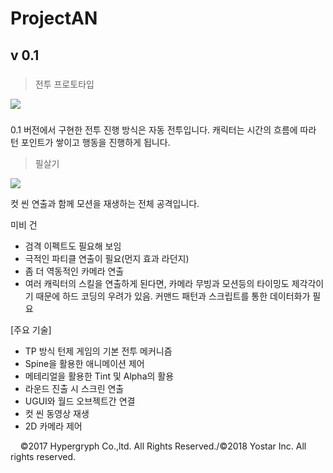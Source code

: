 # ProjectAN

## v 0.1

#####

> 전투 프로토타입

<img src="GIF_0.gif">

#####

0.1 버전에서 구현한 전투 진행 방식은 자동 전투입니다.
캐릭터는 시간의 흐름에 따라 턴 포인트가 쌓이고 행동을 진행하게 됩니다. 

> 필살기

<img src="GIF_1.gif">

컷 씬 연출과 함께 모션을 재생하는 전체 공격입니다.

미비 건
- 검격 이펙트도 필요해 보임
- 극적인 파티클 연출이 필요(먼지 효과 라던지)
- 좀 더 역동적인 카메라 연출
- 여러 캐릭터의 스킬을 연출하게 된다면, 카메라 무빙과 모션등의 타이밍도 제각각이기 때문에 하드 코딩의 우려가 있음. 커맨드 패턴과 스크립트를 통한 데이터화가 필요


[주요 기술]
- TP 방식 턴제 게임의 기본 전투 메커니즘
- Spine을 활용한 애니메이션 제어
- 메테리얼을 활용한 Tint 및 Alpha의 활용
- 라운드 진출 시 스크린 연출
- UGUI와 월드 오브젝트간 연결
- 컷 씬 동영상 재생
- 2D 카메라 제어

&nbsp;
&nbsp;
©2017 Hypergryph Co.,ltd. All Rights Reserved./©2018 Yostar Inc. All rights reserved.